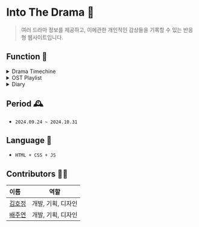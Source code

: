 # Into The Drama 🍿
> 여러 드라마 정보를 제공하고, 이에관한 개인적인 감상들을 기록할 수 있는 반응형 웹사이트입니다.
 

## Function 📍
<details>
<summary>Drama Timechine</summary>
<div markdown="2">
 <ul>
   <li>드라마 검색</li>
   <li>각 시대별로 해당 드라마의 정보 보기</li>
 </ul>
</div>
</details>

<details>
<summary>OST Playlist</summary>
<div markdown="2">
 <ul>
   <li>OST 감상</li>
   <li>OST 검색</li>
   <li>명대사 보기</li>
 </ul>
</div>
</details>

<details>
<summary>Diary</summary>
<div markdown="2">
 <ul>
   <li>감상평</li>
   <li>특정 에피소드에 관한 개인적인 글 업로드</li>
 </ul>
</div>
</details>

 
 
 

## Period 🕰️
- `2024.09.24 ~ 2024.10.31`

  

## Language 📖
- `HTML + CSS + JS`

## Contributors 🤚🏻
 이름|역할|
:---|:---:|
[김호정](https://github.com/0826486)| 개발, 기획, 디자인
[배주연](https://github.com/juyeon-Bae)|개발, 기획, 디자인

  <!--  
<details>
<summary>제작 기간</summary>
<div markdown="1">
  <ul>
  <li>2024.09.04 ~ 2024.11</li>
  </ul>
</div>
</details>

 
<details>
<summary>사용 언어</summary>
<div markdown="2">

- `html`
- `css`
- `javascript`

</div>
</details>

<details>
<summary>팀원</summary>
<div markdown="3">
 
 이름|역할|
:---|:---:|
[김호정](https://github.com/0826486)| 개발, 기획, 디자인
[배주연](https://github.com/juyeon-Bae)|개발, 기획, 디자인
 

</div>
</details>
-->
